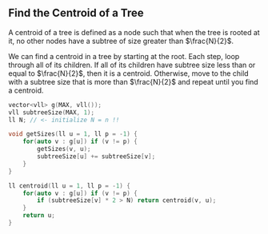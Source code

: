 ## Find the Centroid of a Tree

A centroid of a tree is defined as a node such that when the tree is rooted
at it, no other nodes have a subtree of size greater than $\frac{N}{2}$.

We can find a centroid in a tree by starting at the root. Each step, loop through all of its children. If all of its children have subtree size less than or equal to $\frac{N}{2}$, then it is a centroid. Otherwise, move to the child with a subtree size that is more than $\frac{N}{2}$ and repeat until you find a centroid.

```cpp
vector<vll> g(MAX, vll());
vll subtreeSize(MAX, 1);
ll N; // <- initialize N = n !!

void getSizes(ll u = 1, ll p = -1) {
	for(auto v : g[u]) if (v != p) {
		getSizes(v, u);
		subtreeSize[u] += subtreeSize[v];
	}
}

ll centroid(ll u = 1, ll p = -1) {
	for(auto v : g[u]) if (v != p) {
		if (subtreeSize[v] * 2 > N) return centroid(v, u);
	}
	return u;
}
```